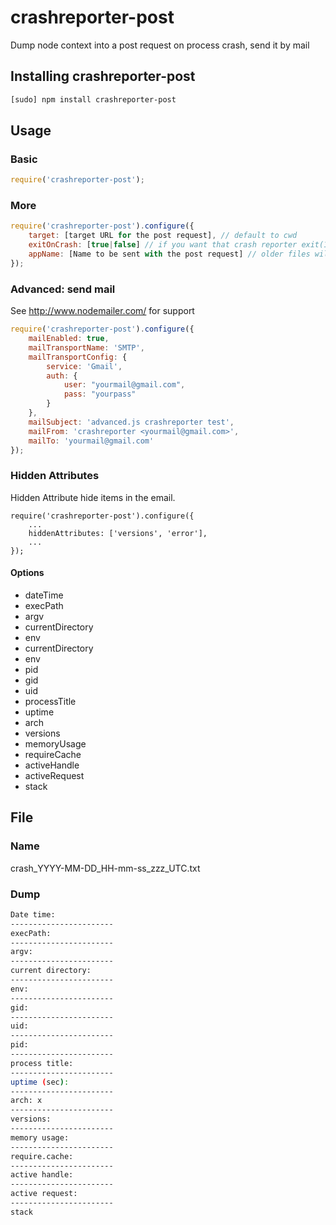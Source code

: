 # crashreporter-post



Dump node context into a post request on process crash, send it by mail

## Installing crashreporter-post

```bash
[sudo] npm install crashreporter-post
```

## Usage

### Basic

```javascript
require('crashreporter-post');
```

### More

```javascript
require('crashreporter-post').configure({
    target: [target URL for the post request], // default to cwd
    exitOnCrash: [true|false] // if you want that crash reporter exit(1) for you, default to true,
    appName: [Name to be sent with the post request] // older files will be removed up, default 5 files are kept
});
```

### Advanced: send mail

See <http://www.nodemailer.com/> for support

```javascript
require('crashreporter-post').configure({
    mailEnabled: true,
    mailTransportName: 'SMTP',
    mailTransportConfig: {
        service: 'Gmail',
        auth: {
            user: "yourmail@gmail.com",
            pass: "yourpass"
        }
    },
    mailSubject: 'advanced.js crashreporter test',
    mailFrom: 'crashreporter <yourmail@gmail.com>',
    mailTo: 'yourmail@gmail.com'
});
```

### Hidden Attributes

Hidden Attribute hide items in the email.

```
require('crashreporter-post').configure({
    ...
    hiddenAttributes: ['versions', 'error'],
    ...
});
```

####  Options

* dateTime
* execPath
* argv
* currentDirectory
* env
* currentDirectory
* env
* pid
* gid
* uid
* processTitle
* uptime
* arch
* versions
* memoryUsage
* requireCache
* activeHandle
* activeRequest
* stack

## File

### Name

crash_YYYY-MM-DD_HH-mm-ss_zzz_UTC.txt

### Dump

```bash
Date time:
-----------------------
execPath:
-----------------------
argv:
-----------------------
current directory:
-----------------------
env:
-----------------------
gid:
-----------------------
uid:
-----------------------
pid:
-----------------------
process title:
-----------------------
uptime (sec):
-----------------------
arch: x
-----------------------
versions:
-----------------------
memory usage:
-----------------------
require.cache:
-----------------------
active handle:
-----------------------
active request:
-----------------------
stack
```
